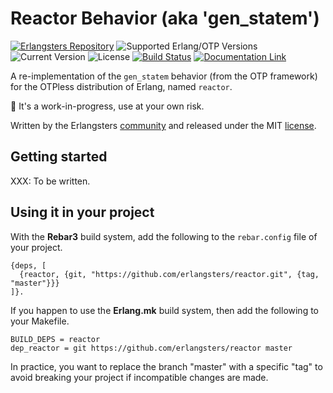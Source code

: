 # Reactor Behavior (aka 'gen_statem')

[![Erlangsters Repository](https://img.shields.io/badge/erlangsters-reactor-%23a90432)](https://github.com/erlangsters/reactor)
![Supported Erlang/OTP Versions](https://img.shields.io/badge/erlang%2Fotp-27%7C28-%23a90432)
![Current Version](https://img.shields.io/badge/version-0.0.1-%23354052)
![License](https://img.shields.io/github/license/erlangsters/reactor)
[![Build Status](https://img.shields.io/github/actions/workflow/status/erlangsters/reactor/workflow.yml)](https://github.com/erlangsters/reactor/actions/workflows/workflow.yml)
[![Documentation Link](https://img.shields.io/badge/documentation-available-yellow)](http://erlangsters.github.io/reactor/)

A re-implementation of the `gen_statem` behavior (from the OTP framework) for
the OTPless distribution of Erlang, named `reactor`.

:construction: It's a work-in-progress, use at your own risk.

Written by the Erlangsters [community](https://www.erlangsters.org/) and
released under the MIT [license](https://opensource.org/license/mit).

## Getting started

XXX: To be written.

## Using it in your project

With the **Rebar3** build system, add the following to the `rebar.config` file
of your project.

```
{deps, [
  {reactor, {git, "https://github.com/erlangsters/reactor.git", {tag, "master"}}}
]}.
```

If you happen to use the **Erlang.mk** build system, then add the following to
your Makefile.

```
BUILD_DEPS = reactor
dep_reactor = git https://github.com/erlangsters/reactor master
```

In practice, you want to replace the branch "master" with a specific "tag" to
avoid breaking your project if incompatible changes are made.
